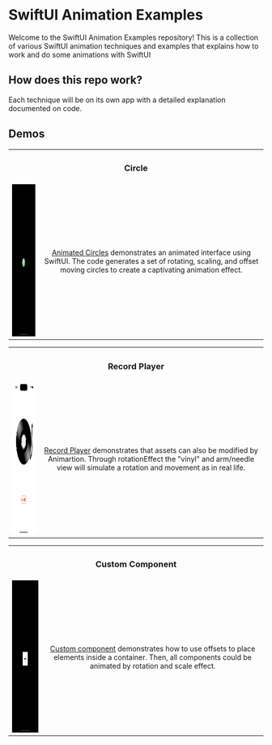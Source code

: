 # SwiftUI Animation Examples
Welcome to the SwiftUI Animation Examples repository! This is a collection of various SwiftUI animation techniques and examples that explains how to work and do some animations with SwiftUI 

## How does this repo work?

Each technique will be on its own app with a detailed explanation documented on code.

## Demos

<table>
    <tr>
        <th colspan="2"><h3>Circle</h3></th>
    </tr>
    <tr>
        <td><img src="https://github.com/rodri2d2/learning-swift-animations/blob/main/DEMOS/Circles.gif" width="150" height="300" /></td>
        <td style="text-align:center;">
             <a href="https://github.com/rodri2d2/learning-swift-animations/tree/main/AnimatingCircles">Animated Circles</a> demonstrates an animated interface using SwiftUI. The code generates a set of rotating, scaling, and offset moving circles to create a captivating animation effect.
        </td>
    </tr>
</table>


<table>
    <tr>
        <th colspan="2"><h3>Record Player</h3></th>
    </tr>
    <tr>
        <td><img src="https://github.com/rodri2d2/learning-swift-animations/blob/main/DEMOS/recordPlaye.gif" width="150" height="300" /></td>
        <td style="text-align:center;">
             <a href="https://github.com/rodri2d2/learning-swift-animations/tree/main/RecordPlayer">Record Player</a> demonstrates that assets can also be modified by Animartion. Through rotationEffect the "vinyl" and arm/needle view will simulate a rotation and movement as in real life.
    </tr>
</table>

<table>
    <tr>
        <th colspan="2"><h3>Custom Component</h3></th>
    </tr>
    <tr>
        <td><img src="https://github.com/rodri2d2/learning-swift-animations/blob/main/DEMOS/CustomComponent.gif" width="150" height="300" /></td>
        <td style="text-align:center;">
             <a href="https://github.com/rodri2d2/learning-swift-animations/tree/main/CustomComponent">Custom component</a> demonstrates how to use offsets to place elements inside a container. Then, all components could be animated by rotation and scale effect.
    </tr>
</table>
